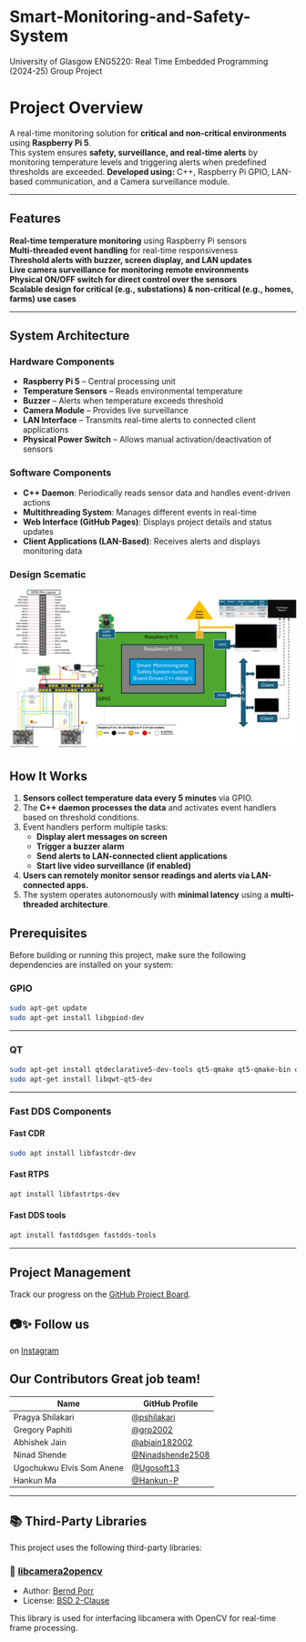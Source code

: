 # Smart-Monitoring-and-Safety-System
University of Glasgow ENG5220: Real Time Embedded Programming (2024-25) Group Project
# Project Overview  

A real-time monitoring solution for **critical and non-critical environments** using **Raspberry Pi 5**.  
This system ensures **safety, surveillance, and real-time alerts** by monitoring temperature levels and triggering alerts when predefined thresholds are exceeded.
 **Developed using:** C++, Raspberry Pi GPIO, LAN-based communication, and a Camera surveillance module.

---

## Features
 **Real-time temperature monitoring** using Raspberry Pi sensors  
 **Multi-threaded event handling** for real-time responsiveness  
 **Threshold alerts with buzzer, screen display, and LAN updates**  
 **Live camera surveillance for monitoring remote environments**  
 **Physical ON/OFF switch for direct control over the sensors**  
 **Scalable design for critical (e.g., substations) & non-critical (e.g., homes, farms) use cases**  

---

## System Architecture

### **Hardware Components**
- **Raspberry Pi 5** – Central processing unit
- **Temperature Sensors** – Reads environmental temperature
- **Buzzer** – Alerts when temperature exceeds threshold
- **Camera Module** – Provides live surveillance
- **LAN Interface** – Transmits real-time alerts to connected client applications
- **Physical Power Switch** – Allows manual activation/deactivation of sensors

### **Software Components**
- **C++ Daemon**: Periodically reads sensor data and handles event-driven actions
- **Multithreading System**: Manages different events in real-time
- **Web Interface (GitHub Pages)**: Displays project details and status updates
- **Client Applications (LAN-Based)**: Receives alerts and displays monitoring data

### **Design Scematic**
![Design Scematic](./docs/images/Smart%20Monitoring%20And%20Safety%20System%20schematic%20v1.0.png)



## How It Works
1. **Sensors collect temperature data every 5 minutes** via GPIO.
2. The **C++ daemon processes the data** and activates event handlers based on threshold conditions.
3. Event handlers perform multiple tasks:
   - **Display alert messages on screen**
   - **Trigger a buzzer alarm**
   - **Send alerts to LAN-connected client applications**
   - **Start live video surveillance (if enabled)**
4. **Users can remotely monitor sensor readings and alerts via LAN-connected apps.**
5. The system operates autonomously with **minimal latency** using a **multi-threaded architecture**.

##  Prerequisites
Before building or running this project, make sure the following dependencies are installed on your system:


### GPIO
```bash
sudo apt-get update
sudo apt-get install libgpiod-dev
```
---
### QT
```bash
sudo apt-get install qtdeclarative5-dev-tools qt5-qmake qt5-qmake-bin qtbase5-dev qtbase5-dev-tools
sudo apt-get install libqwt-qt5-dev
```
---
### Fast DDS Components
#### Fast CDR
```bash
sudo apt install libfastcdr-dev
```
#### Fast RTPS
```bash
apt install libfastrtps-dev
```
#### Fast DDS tools
```bash
apt install fastddsgen fastdds-tools
```
---
## Project Management  
Track our progress on the [GitHub Project Board](https://github.com/users/grp2002/projects/3).

## 📷✨ Follow us
on [Instagram](https://www.instagram.com/smartmonitor_uofg?igsh=MXhla2t0dzdzMWViOA%3D%3D&utm_source=qr)

## Our Contributors Great job team!

| Name         			| GitHub Profile                     |
|-------------------------------|------------------------------------|
| Pragya Shilakari  | [@pshilakari](https://github.com/pshilakari) |
| Gregory Paphiti   | [@grp2002](https://github.com/grp2002)   |
| Abhishek Jain     | [@abjain182002](https://github.com/abjain182002) |
| Ninad Shende      | [@Ninadshende2508](https://github.com/Ninadshende2508) |
| Ugochukwu Elvis Som Anene  | [@Ugosoft13](https://github.com/Ugosoft13) |
| Hankun Ma         | [@Hankun-P](https://github.com/Hankun-P) |

---
## 📚 Third-Party Libraries

This project uses the following third-party libraries:

### 📸 [libcamera2opencv](https://github.com/berndporr/libcamera2opencv)

- Author: [Bernd Porr](https://github.com/berndporr)
- License: [BSD 2-Clause](https://opensource.org/licenses/BSD-2-Clause)

This library is used for interfacing libcamera with OpenCV for real-time frame processing.

